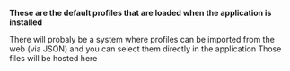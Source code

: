 **These are the default profiles that are loaded when the application is installed**

There will probaly be a system where profiles can be imported from the web (via JSON) and you can select them directly in the application
Those files will be hosted here
